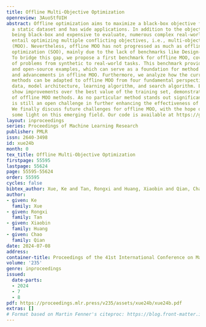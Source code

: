 ```yaml
---
title: Offline Multi-Objective Optimization
openreview: 3AuoStfUIH
abstract: Offline optimization aims to maximize a black-box objective function with
  a static dataset and has wide applications. In addition to the objective function
  being black-box and expensive to evaluate, numerous complex real-world problems
  entail optimizing multiple conflicting objectives, i.e., multi-objective optimization
  (MOO). Nevertheless, offline MOO has not progressed as much as offline single-objective
  optimization (SOO), mainly due to the lack of benchmarks like Design-Bench for SOO.
  To bridge this gap, we propose a first benchmark for offline MOO, covering a range
  of problems from synthetic to real-world tasks. This benchmark provides tasks, datasets,
  and open-source examples, which can serve as a foundation for method comparisons
  and advancements in offline MOO. Furthermore, we analyze how the current related
  methods can be adapted to offline MOO from four fundamental perspectives, including
  data, model architecture, learning algorithm, and search algorithm. Empirical results
  show improvements over the best value of the training set, demonstrating the effectiveness
  of offline MOO methods. As no particular method stands out significantly, there
  is still an open challenge in further enhancing the effectiveness of offline MOO.
  We finally discuss future challenges for offline MOO, with the hope of shedding
  some light on this emerging field. Our code is available at https://github.com/lamda-bbo/offline-moo.
layout: inproceedings
series: Proceedings of Machine Learning Research
publisher: PMLR
issn: 2640-3498
id: xue24b
month: 0
tex_title: Offline Multi-Objective Optimization
firstpage: 55595
lastpage: 55624
page: 55595-55624
order: 55595
cycles: false
bibtex_author: Xue, Ke and Tan, Rongxi and Huang, Xiaobin and Qian, Chao
author:
- given: Ke
  family: Xue
- given: Rongxi
  family: Tan
- given: Xiaobin
  family: Huang
- given: Chao
  family: Qian
date: 2024-07-08
address:
container-title: Proceedings of the 41st International Conference on Machine Learning
volume: '235'
genre: inproceedings
issued:
  date-parts:
  - 2024
  - 7
  - 8
pdf: https://proceedings.mlr.press/v235/assets/xue24b/xue24b.pdf
extras: []
# Format based on Martin Fenner's citeproc: https://blog.front-matter.io/posts/citeproc-yaml-for-bibliographies/
---
```

